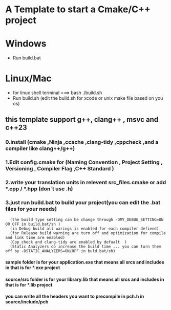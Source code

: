 # A Template to start a Cmake/C++ project

# Windows

- Run build.bat

# Linux/Mac

- for linux shell terminal ===> bash ./build.sh
- Run build.sh
  (edit the build.sh for xcode or unix make file based on you os)

## this template support g++, clang++ , msvc and c++23

### 0.install (cmake ,Ninja ,ccache ,clang-tidy ,cppcheck ,and a compiler like clang++/g++)

### 1.Edit config.cmake for (Naming Convention , Project Setting , Versioning , Compiler Flag ,C++ Standard )

### 2.write your translation units in relevent src_files.cmake or add \*.cpp / \*.hpp (don`t use .h)

### 3.just run build.bat to build your project(you can edit the .bat files for your needs)

      (the build type setting can be change through -DMY_DEBUG_SETTING=ON OR OFF in build.bat/sh )
      (in Debug build all warings is enabled for each compiler defiend)
      (for Release build warning are turn off and optimization for compile and link time are enabled)
      (Cpp_check and clang-tidy are enabled by defualt  )
      (Static Analyzers do increase the build time ... you can turn them off by -DSTATIC_ANALYZERS=ON/OFF in buld.bat/sh)

#### sample folder is for your application.exe that means all srcs and includes in that is for \*.exe project

#### source/src folder is for your library.lib that means all srcs and includes in that is for \*.lib project

#### you can write all the headers you want to precompile in pch.h in source/include/pch
